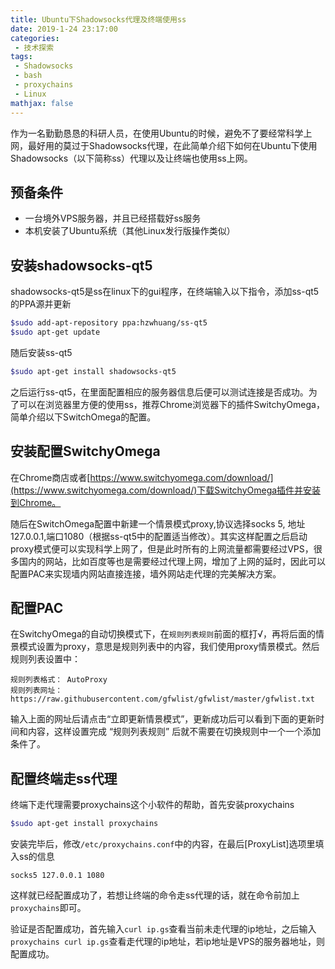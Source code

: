```yaml
---
title: Ubuntu下Shadowsocks代理及终端使用ss
date: 2019-1-24 23:17:00
categories:
 - 技术探索
tags: 
 - Shadowsocks
 - bash
 - proxychains
 - Linux
mathjax: false
---
```


作为一名勤勤恳恳的科研人员，在使用Ubuntu的时候，避免不了要经常科学上网，最好用的莫过于Shadowsocks代理，在此简单介绍下如何在Ubuntu下使用Shadowsocks（以下简称ss）代理以及让终端也使用ss上网。

## 预备条件

- 一台境外VPS服务器，并且已经搭载好ss服务
- 本机安装了Ubuntu系统（其他Linux发行版操作类似）

## 安装shadowsocks-qt5

shadowsocks-qt5是ss在linux下的gui程序，在终端输入以下指令，添加ss-qt5的PPA源并更新

```bash
$sudo add-apt-repository ppa:hzwhuang/ss-qt5
$sudo apt-get update
```

随后安装ss-qt5

```bash
$sudo apt-get install shadowsocks-qt5
```

之后运行ss-qt5，在里面配置相应的服务器信息后便可以测试连接是否成功。为了可以在浏览器里方便的使用ss，推荐Chrome浏览器下的插件SwitchyOmega，简单介绍以下SwitchOmega的配置。

## 安装配置SwitchyOmega

在Chrome商店或者[https://www.switchyomega.com/download/](https://www.switchyomega.com/download/)下载SwitchyOmega插件并安装到Chrome。

随后在SwitchOmega配置中新建一个情景模式proxy,协议选择socks 5, 地址127.0.0.1,端口1080（根据ss-qt5中的配置适当修改）。其实这样配置之后启动proxy模式便可以实现科学上网了，但是此时所有的上网流量都需要经过VPS，很多国内的网站，比如百度等也是需要经过代理上网，增加了上网的延时，因此可以配置PAC来实现墙内网站直接连接，墙外网站走代理的完美解决方案。

## 配置PAC

在SwitchyOmega的自动切换模式下，在`规则列表规则`前面的框打√，再将后面的情景模式设置为proxy，意思是规则列表中的内容，我们使用proxy情景模式。然后规则列表设置中：

```text
规则列表格式： AutoProxy
规则列表网址： https://raw.githubusercontent.com/gfwlist/gfwlist/master/gfwlist.txt
```

输入上面的网址后请点击“立即更新情景模式”，更新成功后可以看到下面的更新时间和内容，这样设置完成 “规则列表规则” 后就不需要在切换规则中一个一个添加条件了。

## 配置终端走ss代理

终端下走代理需要proxychains这个小软件的帮助，首先安装proxychains

```bash
$sudo apt-get install proxychains
```

安装完毕后，修改`/etc/proxychains.conf`中的内容，在最后[ProxyList]选项里填入ss的信息

```text
socks5 127.0.0.1 1080
```

这样就已经配置成功了，若想让终端的命令走ss代理的话，就在命令前加上`proxychains`即可。

验证是否配置成功，首先输入`curl ip.gs`查看当前未走代理的ip地址，之后输入`proxychains curl ip.gs`查看走代理的ip地址，若ip地址是VPS的服务器地址，则配置成功。
